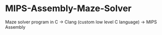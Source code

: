 # MIPS-Assembly-Maze-Solver
Maze solver program in C -> Clang (custom low level C language) -> MIPS Assembly
